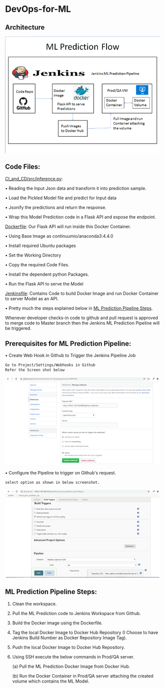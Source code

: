 # DevOps-for-ML

## Architecture

![Architecture](Readme%20Content/ML%20Prediction%20Flow.png)

## Code Files:

<ins>CI_and_CD/src/inference.py</ins>:

•	Reading the Input Json data and transform it into prediction sample.

•	Load the Pickled Model file and predict for Input data

•	Jsonify the predictions and return the response.

•	Wrap this Model Prediction code in a Flask API and expose the endpoint.

<ins>Dockerfile</ins>:  Our Flask API will run inside this Docker Container.

•	Using Base Image as continuumio/anaconda3:4.4.0

•	Install required Ubuntu packages

•	Set the Working Directory

•	Copy the required Code Files.

•	Install the dependent python Packages.

•	Run the Flask API to serve the Model

<ins>Jenkinsfile</ins>: Contains Code to build Docker Image and run Docker Container to server Model as an API.

•	Pretty much the steps explained below in [ML Prediction Pipeline Steps](https://github.com/kalikichandu/DevOps-for-ML#ml-prediction-pipeline-steps).


Whenever developer checks-in code to github and pull request is approved to merge code to Master branch then the Jenkins ML Prediction Pipeline will be triggered.

## Prerequisites for ML Prediction Pipeline:

•	Create Web Hook in Github to Trigger the Jenkins Pipeline Job

    Go to Project/Settings/Webhooks in Github
    Refer the Screen shot below
   
![Github WebHook](Readme%20Content/GitHub_WebHook_Configuration.png)

•	Configure the Pipeline to trigger on Github's request.

    select option as shown in below screenshot.

![Jenkins WebHook](Readme%20Content/Jenkins_WebHook_Configuration.png)

## ML Prediction Pipeline Steps:

1.	Clean the workspace.

2.	Pull the ML Prediction code to Jenkins Workspace from Github.

3.	Build the Docker image using the Dockerfile.

4.	Tag the local Docker Image to Docker Hub Repository (I Choose to have Jenkins Build Number as Docker Repository Image Tag).

5.	Push the local Docker Image to Docker Hub Repository.

6.	Using SSH execute the below commands in Prod/QA server.

    (a)	Pull the ML Prediction Docker Image from Docker Hub.
    
    (b)	Run the Docker Container in Prod/QA server attaching the created volume which contains the ML Model.
